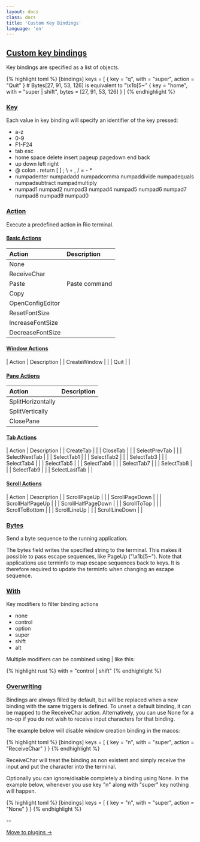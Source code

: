 ```yaml
---
layout: docs
class: docs
title: 'Custom Key Bindings'
language: 'en'
---
```


## [Custom key bindings](#custom-key-bindings)

Key bindings are specified as a list of objects.

{% highlight toml %}
[bindings]
keys = [
	{ key = "q", with = "super", action = "Quit" }
	# Bytes[27, 91, 53, 126] is equivalent to "\x1b[5~"
	{ key = "home", with = "super | shift", bytes = [27, 91, 53, 126] }
]
{% endhighlight %}

### [Key](#key)

Each value in key binding will specify an identifier of the key pressed:

- <span class="keyword">a-z</span>
- <span class="keyword">0-9</span>
- <span class="keyword">F1-F24</span>
- <span class="keyword">tab</span> <span class="keyword">esc</span>
- <span class="keyword">home</span> <span class="keyword">space</span> <span class="keyword">delete</span> <span class="keyword">insert</span> <span class="keyword">pageup</span> <span class="keyword">pagedown</span> <span class="keyword">end</span>  <span class="keyword">back</span> 
- <span class="keyword">up</span> <span class="keyword">down</span> <span class="keyword">left</span> <span class="keyword">right</span>
- <span class="keyword">@</span> <span class="keyword">colon</span> <span class="keyword">.</span> <span class="keyword">return</span> <span class="keyword">[</span> <span class="keyword">]</span> <span class="keyword">;</span> <span class="keyword">\\</span> <span class="keyword">+</span> <span class="keyword">,</span> <span class="keyword">/</span> <span class="keyword">=</span> <span class="keyword">-</span> <span class="keyword">*</span>
- <span class="keyword">numpadenter</span> <span class="keyword">numpadadd</span> <span class="keyword">numpadcomma</span> <span class="keyword">numpaddivide</span> <span class="keyword">numpadequals</span> <span class="keyword">numpadsubtract</span> <span class="keyword">numpadmultiply</span>
- <span class="keyword">numpad1</span> <span class="keyword">numpad2</span> <span class="keyword">numpad3</span> <span class="keyword">numpad4</span> <span class="keyword">numpad5</span> <span class="keyword">numpad6</span> <span class="keyword">numpad7</span> <span class="keyword">numpad8</span> <span class="keyword">numpad9</span> <span class="keyword">numpad0</span>

### [Action](#action)

Execute a predefined action in Rio terminal.

#### [Basic Actions](#basic-actions)

| Action | Description |
| :-- | :-- |
| None | |
| ReceiveChar | |
| Paste | Paste command |
| Copy | |
| OpenConfigEditor | |
| ResetFontSize | |
| IncreaseFontSize | |
| DecreaseFontSize | |

#### [Window Actions](#window-actions)

| Action | Description |
| CreateWindow | |
| Quit | |

#### [Pane Actions](#pane-actions)

| Action | Description |
| :-- | :-- |
| SplitHorizontally | |
| SplitVertically | |
| ClosePane | |

#### [Tab Actions](#tab-actions)

| Action | Description |
| CreateTab | |
| CloseTab | |
| SelectPrevTab | |
| SelectNextTab | |
| SelectTab1 | |
| SelectTab2 | |
| SelectTab3 | |
| SelectTab4 | |
| SelectTab5 | |
| SelectTab6 | |
| SelectTab7 | |
| SelectTab8 | |
| SelectTab9 | |
| SelectLastTab | |

#### [Scroll Actions](#scroll-actions)

| Action | Description |
| ScrollPageUp | |
| ScrollPageDown | |
| ScrollHalfPageUp | |
| ScrollHalfPageDown | |
| ScrollToTop | |
| ScrollToBottom | |
| ScrollLineUp | |
| ScrollLineDown | |

### [Bytes](#bytes)

Send a byte sequence to the running application.

The <span class="keyword">bytes</span> field writes the specified string to the terminal. This makes
it possible to pass escape sequences, like <span class="keyword">PageUp</span> ("\x1b[5~"). Note that applications use terminfo to map escape sequences back
to keys. It is therefore required to update the terminfo when changing an escape sequence.

### [With](#with)

Key modifiers to filter binding actions

- <span class="keyword">none</span>
- <span class="keyword">control</span>
- <span class="keyword">option</span>
- <span class="keyword">super</span>
- <span class="keyword">shift</span>
- <span class="keyword">alt</span>

Multiple modifiers can be combined using <span class="keyword">|</span> like this:

{% highlight rust %}
with = "control | shift"
{% endhighlight %}

<!-- 
 - `mode`: Indicate a binding for only specific terminal reported modes
    This is mainly used to send applications the correct escape sequences
    when in different modes.
    - AppCursor
    - AppKeypad
    - Alt
    A `~` operator can be used before a mode to apply the binding whenever
    the mode is *not* active, e.g. `~Alt`. -->

### [Overwriting](#overwriting)

Bindings are always filled by default, but will be replaced when a new binding with the same triggers is defined.  To unset a default binding, it can be mapped to the <span class="keyword">ReceiveChar</span> action. Alternatively, you can use <span class="keyword">None</span> for a no-op if you do not wish to receive input characters for that binding.

The example below will disable window creation binding in the macos:

{% highlight toml %}
[bindings]
keys = [
   { key = "n", with = "super", action = "ReceiveChar" }
}
{% endhighlight %}

<span class="keyword">ReceiveChar</span> will treat the binding as non existent and simply receive the input and put the character into the terminal.

Optionally you can ignore/disable completely a binding using <span class="keyword">None</span>. In the example below, whenever you use key "n" along with "super" key nothing will happen.

{% highlight toml %}
[bindings]
keys = [
   { key = "n", with = "super", action = "None" }
}
{% endhighlight %}

--

[Move to plugins ->](/rio/docs/plugins#plugins)